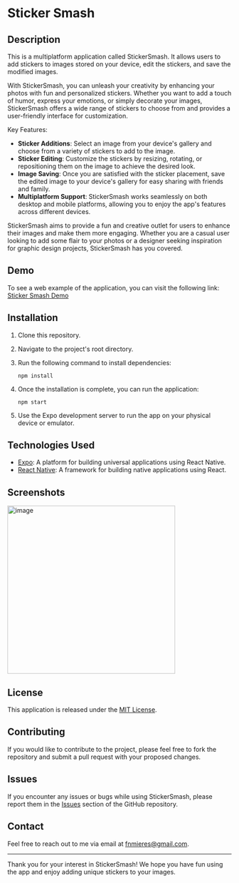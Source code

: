 # Sticker Smash

## Description

This is a multiplatform application called StickerSmash. It allows users to add stickers to images stored on your device, edit the stickers, and save the modified images.

With StickerSmash, you can unleash your creativity by enhancing your photos with fun and personalized stickers. Whether you want to add a touch of humor, express your emotions, or simply decorate your images, StickerSmash offers a wide range of stickers to choose from and provides a user-friendly interface for customization.

Key Features:

- **Sticker Additions**: Select an image from your device's gallery and choose from a variety of stickers to add to the image.
- **Sticker Editing**: Customize the stickers by resizing, rotating, or repositioning them on the image to achieve the desired look.
- **Image Saving**: Once you are satisfied with the sticker placement, save the edited image to your device's gallery for easy sharing with friends and family.
- **Multiplatform Support**: StickerSmash works seamlessly on both desktop and mobile platforms, allowing you to enjoy the app's features across different devices.

StickerSmash aims to provide a fun and creative outlet for users to enhance their images and make them more engaging. Whether you are a casual user looking to add some flair to your photos or a designer seeking inspiration for graphic design projects, StickerSmash has you covered.

## Demo

To see a web example of the application, you can visit the following link: [Sticker Smash Demo](https://fnmieres.github.io/sticker-smash/)

## Installation

1. Clone this repository.
2. Navigate to the project's root directory.
3. Run the following command to install dependencies:

   ```shell
   npm install
   ```

4. Once the installation is complete, you can run the application:

   ```shell
   npm start
   ```

5. Use the Expo development server to run the app on your physical device or emulator.

## Technologies Used

- [Expo](https://expo.io/): A platform for building universal applications using React Native.
- [React Native](https://reactnative.dev/): A framework for building native applications using React.

## Screenshots

<img width="377" alt="image" src="https://github.com/FNMieres/sticker-smash/assets/129058779/1db28aef-5226-454e-94bb-a5ad6922ed2e">

## License

This application is released under the [MIT License](https://opensource.org/licenses/MIT).

## Contributing

If you would like to contribute to the project, please feel free to fork the repository and submit a pull request with your proposed changes.

## Issues

If you encounter any issues or bugs while using StickerSmash, please report them in the [Issues](https://github.com/FNMieres/sticker-smash/issues) section of the GitHub repository.

## Contact

Feel free to reach out to me via email at fnmieres@gmail.com.

---

Thank you for your interest in StickerSmash! We hope you have fun using the app and enjoy adding unique stickers to your images.
